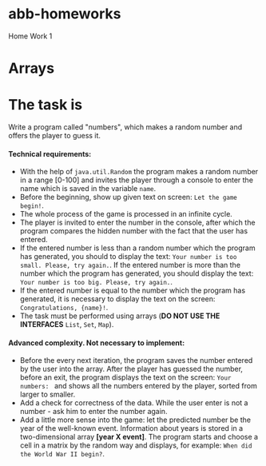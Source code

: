 # abb-homeworks
Home Work 1
# Arrays
# The task is

Write a program called "numbers", which makes a random number and offers the player to guess it.

#### Technical requirements:
- With the help of `java.util.Random` the program makes a random number in a range [0-100] and invites the player through a console to enter the name which is saved in the variable `name`.
- Before the beginning, show up given text on screen: `Let the game begin!`.
- The whole process of the game is processed in an infinite cycle.
- The player is invited to enter the number in the console, after which the program compares the hidden number with the fact that the user has entered.
- If the entered number is less than a random number which the program has generated, you should to display the text: `Your number is too small. Please, try again.`. If the entered number is more than the number which the program has generated, you should display the text: `Your number is too big. Please, try again.`.
- If the entered number is equal to the number which the program has generated, it is necessary to display the text on the screen: `Congratulations, {name}!`.
- The task must be performed using arrays (**DO NOT USE THE INTERFACES** `List`, `Set`, `Map`).

#### Advanced complexity. Not necessary to implement:
- Before the every next iteration, the program saves the number entered by the user into the array. After the player has guessed the number, before an exit, the program displays the text on the screen: `Your numbers: ` and shows all the numbers entered by the player, sorted from larger to smaller.
- Add a check for correctness of the data. While the user enter is not a number - ask him to enter the number again.
- Add a little more sense into the game: let the predicted number be the year of the well-known event. Information about years is stored in a two-dimensional array **\[year X event\]**. The program starts and choose a cell in a matrix by the random way and displays, for example: `When did the World War II begin?`.
